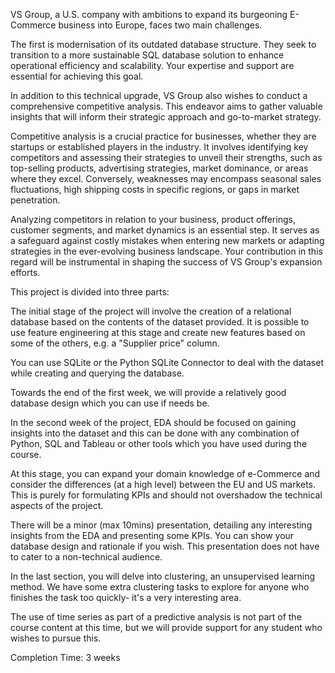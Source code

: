 VS Group, a U.S. company with ambitions to expand its burgeoning E-Commerce business into Europe, faces two main challenges.

The first is modernisation of its outdated database structure. They seek to transition to a more sustainable SQL database solution to enhance operational efficiency and scalability. Your expertise and support are essential for achieving this goal.

In addition to this technical upgrade, VS Group also wishes to conduct a comprehensive competitive analysis. This endeavor aims to gather valuable insights that will inform their strategic approach and go-to-market strategy.

Competitive analysis is a crucial practice for businesses, whether they are startups or established players in the industry. It involves identifying key competitors and assessing their strategies to unveil their strengths, such as top-selling products, advertising strategies, market dominance, or areas where they excel. Conversely, weaknesses may encompass seasonal sales fluctuations, high shipping costs in specific regions, or gaps in market penetration.

Analyzing competitors in relation to your business, product offerings, customer segments, and market dynamics is an essential step. It serves as a safeguard against costly mistakes when entering new markets or adapting strategies in the ever-evolving business landscape. Your contribution in this regard will be instrumental in shaping the success of VS Group's expansion efforts.


This project is divided into three parts:

The initial stage of the project will involve the creation of a relational database based on the contents of the dataset provided. It is possible to use feature engineering at this stage and create new features based on some of the others, e.g. a "Supplier price" column.

You can use SQLite or the Python SQLite Connector to deal with the dataset while creating and querying the database.

Towards the end of the first week, we will provide a relatively good database design which you can use if needs be.


In the second week of the project, EDA should be focused on gaining insights into the dataset and this can be done with any combination of Python, SQL and Tableau or other tools which you have used during the course.

At this stage, you can expand your domain knowledge of e-Commerce and consider the differences (at a high level) between the EU and US markets. This is purely for formulating KPIs and should not overshadow the technical aspects of the project.

There will be a minor (max 10mins) presentation, detailing any interesting insights from the EDA and presenting some KPIs. You can show your database design and rationale if you wish. This presentation does not have to cater to a non-technical audience.


In the last section, you will delve into clustering, an unsupervised learning method. We have some extra clustering tasks to explore for anyone who finishes the task too quickly- it's a very interesting area.

The use of time series as part of a predictive analysis is not part of the course content at this time, but we will provide support for any student who wishes to pursue this.


Completion Time: 3 weeks
